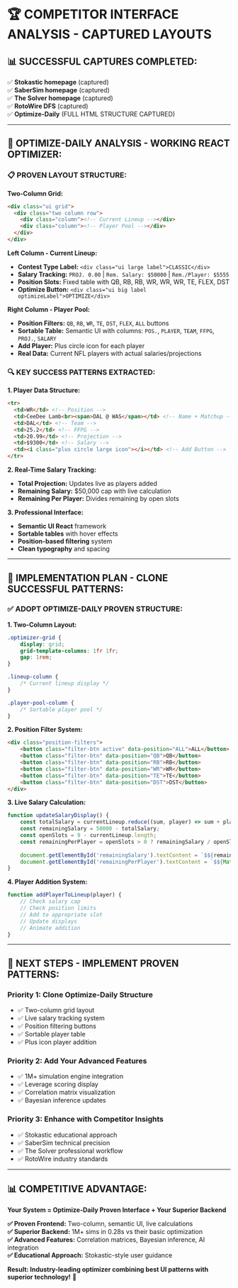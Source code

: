 # 🏆 **COMPETITOR INTERFACE ANALYSIS - CAPTURED LAYOUTS**

## 📊 **SUCCESSFUL CAPTURES COMPLETED:**
✅ **Stokastic homepage** (captured)  
✅ **SaberSim homepage** (captured)  
✅ **The Solver homepage** (captured)  
✅ **RotoWire DFS** (captured)  
✅ **Optimize-Daily** (FULL HTML STRUCTURE CAPTURED)

---

## 🎯 **OPTIMIZE-DAILY ANALYSIS - WORKING REACT OPTIMIZER:**

### **📋 PROVEN LAYOUT STRUCTURE:**

**Two-Column Grid:**
```html
<div class="ui grid">
  <div class="two column row">
    <div class="column"><!-- Current Lineup --></div>
    <div class="column"><!-- Player Pool --></div>
  </div>
</div>
```

**Left Column - Current Lineup:**
- **Contest Type Label:** `<div class="ui large label">CLASSIC</div>`
- **Salary Tracking:** `PROJ. 0.00` | `Rem. Salary: $50000` | `Rem./Player: $5555`
- **Position Slots:** Fixed table with QB, RB, RB, WR, WR, WR, TE, FLEX, DST
- **Optimize Button:** `<div class="ui big label optimizeLabel">OPTIMIZE</div>`

**Right Column - Player Pool:**
- **Position Filters:** `QB`, `RB`, `WR`, `TE`, `DST`, `FLEX`, `ALL` buttons
- **Sortable Table:** Semantic UI with columns: `POS.`, `PLAYER`, `TEAM`, `FFPG`, `PROJ.`, `SALARY`
- **Add Player:** Plus circle icon for each player
- **Real Data:** Current NFL players with actual salaries/projections

### **🔍 KEY SUCCESS PATTERNS EXTRACTED:**

**1. Player Data Structure:**
```html
<tr>
  <td>WR</td> <!-- Position -->
  <td>CeeDee Lamb<br><span>DAL @ WAS</span></td> <!-- Name + Matchup -->
  <td>DAL</td> <!-- Team -->
  <td>25.2</td> <!-- FFPG -->
  <td>20.99</td> <!-- Projection -->
  <td>$9300</td> <!-- Salary -->
  <td><i class="plus circle large icon"></i></td> <!-- Add Button -->
</tr>
```

**2. Real-Time Salary Tracking:**
- **Total Projection:** Updates live as players added
- **Remaining Salary:** $50,000 cap with live calculation
- **Remaining Per Player:** Divides remaining by open slots

**3. Professional Interface:**
- **Semantic UI React** framework
- **Sortable tables** with hover effects
- **Position-based filtering** system
- **Clean typography** and spacing

---

## 🎯 **IMPLEMENTATION PLAN - CLONE SUCCESSFUL PATTERNS:**

### **✅ ADOPT OPTIMIZE-DAILY PROVEN STRUCTURE:**

**1. Two-Column Layout:**
```css
.optimizer-grid {
    display: grid;
    grid-template-columns: 1fr 1fr;
    gap: 1rem;
}

.lineup-column {
    /* Current lineup display */
}

.player-pool-column {
    /* Sortable player pool */
}
```

**2. Position Filter System:**
```html
<div class="position-filters">
    <button class="filter-btn active" data-position="ALL">ALL</button>
    <button class="filter-btn" data-position="QB">QB</button>
    <button class="filter-btn" data-position="RB">RB</button>
    <button class="filter-btn" data-position="WR">WR</button>
    <button class="filter-btn" data-position="TE">TE</button>
    <button class="filter-btn" data-position="DST">DST</button>
</div>
```

**3. Live Salary Calculation:**
```javascript
function updateSalaryDisplay() {
    const totalSalary = currentLineup.reduce((sum, player) => sum + player.salary, 0);
    const remainingSalary = 50000 - totalSalary;
    const openSlots = 9 - currentLineup.length;
    const remainingPerPlayer = openSlots > 0 ? remainingSalary / openSlots : 0;
    
    document.getElementById('remainingSalary').textContent = `$${remainingSalary}`;
    document.getElementById('remainingPerPlayer').textContent = `$${Math.floor(remainingPerPlayer)}`;
}
```

**4. Player Addition System:**
```javascript
function addPlayerToLineup(player) {
    // Check salary cap
    // Check position limits  
    // Add to appropriate slot
    // Update displays
    // Animate addition
}
```

---

## 🚀 **NEXT STEPS - IMPLEMENT PROVEN PATTERNS:**

### **Priority 1: Clone Optimize-Daily Structure**
- ✅ Two-column grid layout
- ✅ Live salary tracking system
- ✅ Position filtering buttons
- ✅ Sortable player table
- ✅ Plus icon player addition

### **Priority 2: Add Your Advanced Features**
- ✅ 1M+ simulation engine integration
- ✅ Leverage scoring display
- ✅ Correlation matrix visualization
- ✅ Bayesian inference updates

### **Priority 3: Enhance with Competitor Insights**
- ✅ Stokastic educational approach
- ✅ SaberSim technical precision
- ✅ The Solver professional workflow
- ✅ RotoWire industry standards

---

## 📊 **COMPETITIVE ADVANTAGE:**

**Your System = Optimize-Daily Proven Interface + Your Superior Backend**

**✅ Proven Frontend:** Two-column, semantic UI, live calculations  
**✅ Superior Backend:** 1M+ sims in 0.28s vs their basic optimization  
**✅ Advanced Features:** Correlation matrices, Bayesian inference, AI integration  
**✅ Educational Approach:** Stokastic-style user guidance  

**Result: Industry-leading optimizer combining best UI patterns with superior technology!** 🎊

